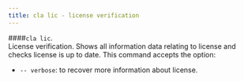 ```yaml
---
title: cla lic - license verification
---
```


####`cla lic`.    
License verification. Shows all information data relating  to license and checks license is up to date. This command accepts the option:

* `-- verbose`: to recover more information about license.    

